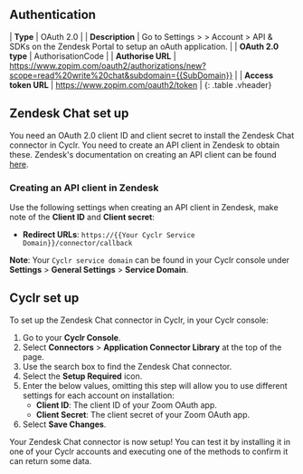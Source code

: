 <section class="authentication" markdown="1">

## Authentication

| **Type** | OAuth 2.0 |
| **Description** | Go to Settings > > Account > API & SDKs on the Zendesk Portal to setup an oAuth application. |
| **OAuth 2.0 type** | AuthorisationCode |
| **Authorise URL** | https://www.zopim.com/oauth2/authorizations/new?scope=read%20write%20chat&subdomain={{SubDomain}} |
| **Access token URL** | https://www.zopim.com/oauth2/token |
{: .table .vheader}

</section>

<section class="zendesk-chat-set-up" markdown="1">

## Zendesk Chat set up

You need an OAuth 2.0 client ID and client secret to install the Zendesk Chat connector in Cyclr. You need to create an API client in Zendesk to obtain these. Zendesk's documentation on creating an API client can be found [here](https://support.zendesk.com/hc/en-us/articles/4408828740762-Chat-API-tutorial-Generating-an-OAuth-token-integrated-Chat-accounts).

<div class="creating-an-api-client-in-zendesk" markdown="1">

### Creating an API client in Zendesk

Use the following settings when creating an API client in Zendesk, make note of the **Client ID** and **Client secret**:

-   **Redirect URLs**: `https://{{Your Cyclr Service Domain}}/connector/callback`

**Note**: Your `Cyclr service domain` can be found in your Cyclr console under **Settings** > **General Settings** > **Service Domain**.

</div>

</section>

<section class="cyclr-set-up" markdown="1">

## Cyclr set up

To set up the Zendesk Chat connector in Cyclr, in your Cyclr console:

1. Go to your **Cyclr Console**.
2. Select **Connectors** > **Application Connector Library** at the top of the page.
3. Use the search box to find the Zendesk Chat connector.
4. Select the **Setup Required** icon.
5. Enter the below values, omitting this step will allow you to use different settings for each account on installation:
    - **Client ID**: The client ID of your Zoom OAuth app.
    - **Client Secret**: The client secret of your Zoom OAuth app.
6. Select **Save Changes**.

Your Zendesk Chat connector is now setup! You can test it by installing it in one of your Cyclr accounts and executing one of the methods to confirm it can return some data.

</section>
